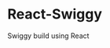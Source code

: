                                                                              
 # React-Swiggy
 Swiggy build using React
